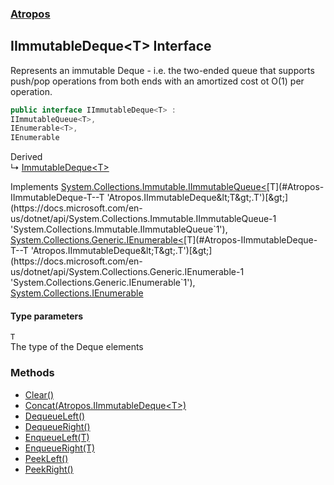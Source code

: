 ### [Atropos](./Atropos.md 'Atropos')
## IImmutableDeque&lt;T&gt; Interface
Represents an immutable Deque - i.e. the two-ended queue that supports push/pop operations from both ends with an amortized cost ot O(1) per operation.  
```csharp
public interface IImmutableDeque<T> :
IImmutableQueue<T>,
IEnumerable<T>,
IEnumerable
```
Derived  
&#8627; [ImmutableDeque&lt;T&gt;](./ImmutableDeque-T-.md 'Atropos.ImmutableDeque&lt;T&gt;')  

Implements [System.Collections.Immutable.IImmutableQueue&lt;](https://docs.microsoft.com/en-us/dotnet/api/System.Collections.Immutable.IImmutableQueue-1 'System.Collections.Immutable.IImmutableQueue`1')[T](#Atropos-IImmutableDeque-T--T 'Atropos.IImmutableDeque&lt;T&gt;.T')[&gt;](https://docs.microsoft.com/en-us/dotnet/api/System.Collections.Immutable.IImmutableQueue-1 'System.Collections.Immutable.IImmutableQueue`1'), [System.Collections.Generic.IEnumerable&lt;](https://docs.microsoft.com/en-us/dotnet/api/System.Collections.Generic.IEnumerable-1 'System.Collections.Generic.IEnumerable`1')[T](#Atropos-IImmutableDeque-T--T 'Atropos.IImmutableDeque&lt;T&gt;.T')[&gt;](https://docs.microsoft.com/en-us/dotnet/api/System.Collections.Generic.IEnumerable-1 'System.Collections.Generic.IEnumerable`1'), [System.Collections.IEnumerable](https://docs.microsoft.com/en-us/dotnet/api/System.Collections.IEnumerable 'System.Collections.IEnumerable')  
#### Type parameters
<a name='Atropos-IImmutableDeque-T--T'></a>
`T`  
The type of the Deque elements  
  
### Methods
- [Clear()](./IImmutableDeque-T--Clear().md 'Atropos.IImmutableDeque&lt;T&gt;.Clear()')
- [Concat(Atropos.IImmutableDeque&lt;T&gt;)](./IImmutableDeque-T--Concat(IImmutableDeque-T-).md 'Atropos.IImmutableDeque&lt;T&gt;.Concat(Atropos.IImmutableDeque&lt;T&gt;)')
- [DequeueLeft()](./IImmutableDeque-T--DequeueLeft().md 'Atropos.IImmutableDeque&lt;T&gt;.DequeueLeft()')
- [DequeueRight()](./IImmutableDeque-T--DequeueRight().md 'Atropos.IImmutableDeque&lt;T&gt;.DequeueRight()')
- [EnqueueLeft(T)](./IImmutableDeque-T--EnqueueLeft(T).md 'Atropos.IImmutableDeque&lt;T&gt;.EnqueueLeft(T)')
- [EnqueueRight(T)](./IImmutableDeque-T--EnqueueRight(T).md 'Atropos.IImmutableDeque&lt;T&gt;.EnqueueRight(T)')
- [PeekLeft()](./IImmutableDeque-T--PeekLeft().md 'Atropos.IImmutableDeque&lt;T&gt;.PeekLeft()')
- [PeekRight()](./IImmutableDeque-T--PeekRight().md 'Atropos.IImmutableDeque&lt;T&gt;.PeekRight()')
